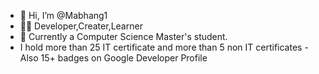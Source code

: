 - 👋 Hi, I’m @Mabhang1
- 👨‍💻 Developer,Creater,Learner
- 🌱 Currently a Computer Science Master's student.
- I hold more than 25 IT certificate and more than 5 non IT certificates
-Also 15+ badges on Google Developer Profile
<!---
Mabhang1/Mabhang1 is a ✨ special ✨ repository because its `README.md` (this file) appears on your GitHub profile.
You can click the Preview link to take a look at your changes.
--->
